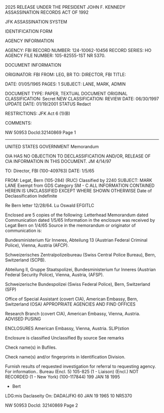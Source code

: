 2025 RELEASE UNDER THE PRESIDENT JOHN F. KENNEDY ASSASSINATION RECORDS ACT OF 1992

JFK ASSASSINATION SYSTEM

IDENTIFICATION FORM

AGENCY INFORMATION

AGENCY: FBI
RECORD NUMBER: 124-10062-10456
RECORD SERIES: HO
AGENCY FILE NUMBER: 105-82555-1ST NR 5370.

DOCUMENT INFORMATION

ORIGINATOR: FBI
FROM: LEG, BR
TO: DIRECTOR, FBI
TITLE:

DATE: 01/05/1965
PAGES: 1
SUBJECT: LANE, MARK, ADMIN

DOCUMENT TYPE: PAPER, TEXTUAL DOCUMENT
ORIGINAL CLASSIFICATION: Secret
NEW CLASSIFICATION:
REVIEW DATE: 06/30/1997
UPDATE DATE: 01/19/2001
STATUS Redact

RESTRICTIONS:
JFK Act 6 (1)(B)

COMMENTS:

NW 50953 DocId:32140869 Page 1

---

UNITED STATES GOVERNMENT
Memorandum

OIA HAS NO OBJECTION TO
DECLASSIFICATION AND/OR,
RELEASE OF CIA INFORMATION
IN THIS DOCUMENT. JM 4/14/97

TO: Director, FBI (100-409763)
DATE: 1/5/65

FROM: Legat, Bern (105-284) (RUC)
Classified by 2240
SUBJECT: MARK LANE Exempt from GDS Category
SM - C ALL INFORMATION CONTAINED
HEREIN IS UNCLASSIFIED
EXCEPT WHERE SHOWN
OTHERWISE
Date of Declassification Indefinite

Re Bern letter 12/28/64. Lu Oswald
EFGITLC

Enclosed are 5 copies of the following:
Letterhead Memorandum dated Communication dated
1/5/65
Information in the enclosure was received by Legat Bern on 1/4/65
Source in the memorandum or originator of communication is:

Bundesministerium für Inneres, Abteilung 13 (Austrian Federal Criminal Police), Vienna, Austria (AFCP).

Schweizerisches Zentralpolizeibureau (Swiss Central Police Bureau), Bern, Switzerland (SCPB).

Abteilung II, Gruppe Staatspolizei, Bundesministerium fur Inneres (Austrian Federal Security Police), Vienna, Austria, (AFSP).

Schweizerische Bundespolizei (Swiss Federal Police), Bern, Switzerland (SFP)

Office of Special Assistant (covert CIA), American Embassy, Bern, Switzerland (OSA)
APPROPRIATE AGENCIES
AND FIND OFFICES

Research Branch (covert CIA), American Embassy, Vienna, Austria. ADVISED PUSING

ENCLOSURES American Embassy, Vienna, Austria. SLIP(stion

Enclosure is classified Unclassified By source See remarks

Check name(s) in Bufiles.

Check name(s) and/or fingerprints in Identification Division.

Furnish results of requested investigation for referral to requesting agency.
For information..
Bureau (Encl. 5) 105-825
(1 - Liaison) (Encl.) NOT RECORDED
(1 - New York) (100-117844)
199 JAN 18 1995
- Bert

LDG:mis Daclaseity On: DADA(JFK)
60 JAN 19 1965 10 NR5370

NW 50953 DocId: 32140869 Page 2
